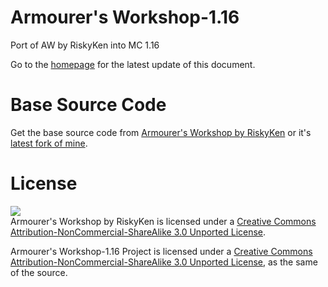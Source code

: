 # Armourer's Workshop-1.16
Port of AW by RiskyKen into MC 1.16

Go to the [homepage](https://jeondohyeon.github.io/Armourers-Workshop-1.16) for the latest update of this document.


# Base Source Code
Get the base source code from [Armourer's Workshop by RiskyKen](https://github.com/RiskyKen/Armourers-Workshop) or it's [latest fork of mine](https://github.com/JeonDohyeon/Armourers-Workshop).

# License
![](https://i.creativecommons.org/l/by-nc-sa/3.0/88x31.png)  
Armourer's Workshop by RiskyKen is licensed under a [Creative Commons Attribution-NonCommercial-ShareAlike 3.0 Unported License](https://creativecommons.org/licenses/by-nc-sa/3.0/).

Armourer's Workshop-1.16 Project is licensed under a [Creative Commons Attribution-NonCommercial-ShareAlike 3.0 Unported License](https://creativecommons.org/licenses/by-nc-sa/3.0/), as the same of the source.

